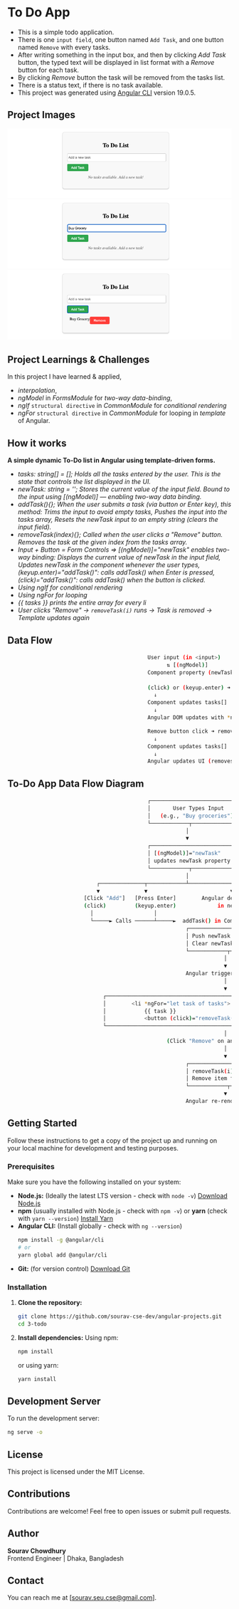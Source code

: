 # To Do App

- This is a simple todo application.
- There is one `input field`, one button named `Add Task`, and one button named `Remove` with every tasks.
- After writing something in the input box, and then by clicking _Add Task_ button, the typed text will be displayed in list format with a _Remove_ button for each task.
- By clicking _Remove_ button the task will be removed from the tasks list.
- There is a status text, if there is no task available.
- This project was generated using [Angular CLI](https://github.com/angular/angular-cli) version 19.0.5.

## Project Images

![Project Image 1](./assets/project-image-initial.png)
![Project Image 2](./assets/project-image-add-task.png)
![Project Image 3](./assets/project-image-task-added.png)

## Project Learnings & Challenges

In this project I have learned & applied,

- _interpolation_,
- _ngModel_ in _FormsModule_ for _two-way data-binding_,
- _ngIf_ `structural directive` in _CommonModule_ for _conditional rendering_
- _ngFor_ `structural directive` in _CommonModule_ for looping in _template_
  of Angular.

## How it works

**A simple dynamic To-Do list in Angular using template-driven forms.**

- _tasks: string[] = []; Holds all the tasks entered by the user. This is the state that controls the list displayed in the UI._
- _newTask: string = ''; Stores the current value of the input field. Bound to the input using [(ngModel)] — enabling two-way data binding._
- _addTask(){}; When the user submits a task (via button or Enter key), this method: Trims the input to avoid empty tasks, Pushes the input into the tasks array, Resets the newTask input to an empty string (clears the input field)._
- _removeTask(index){}; Called when the user clicks a "Remove" button. Removes the task at the given index from the tasks array._
- _Input + Button = Form Controls => [(ngModel)]="newTask" enables two-way binding: Displays the current value of newTask in the input field, Updates newTask in the component whenever the user types, (keyup.enter)="addTask()": calls addTask() when Enter is pressed, (click)="addTask()": calls addTask() when the button is clicked._
- _Using ngIf for conditional rendering_
- _Using ngFor for looping_
- _{{ tasks }} prints the entire array for every li_
- _User clicks "Remove" → `removeTask(i)` runs → Task is removed → Template updates again_

## Data Flow

```bash
                                            User input (in <input>)
                                                  ⇅ [(ngModel)]
                                            Component property (newTask)

                                            (click) or (keyup.enter) ➜ addTask()
                                              ↓
                                            Component updates tasks[]
                                              ↓
                                            Angular DOM updates with *ngFor
```

```bash
                                            Remove button click ➜ removeTask(index)
                                              ↓
                                            Component updates tasks[]
                                              ↓
                                            Angular updates UI (removes <li>)
```

## To-Do App Data Flow Diagram

```bash
                                            ┌─────────────────────────────┐
                                            │       User Types Input      │
                                            │   (e.g., "Buy groceries")   │
                                            └────────────┬────────────────┘
                                                        │
                                                        ▼
                                            ┌─────────────────────────────┐
                                            │ [(ngModel)]="newTask"       │◄─── Two-way binding
                                            │ updates newTask property    │
                                            └────────────┬────────────────┘
                                                        │
                            ┌──────────────┬────────────┴─────────────┬──────────────┐
                            ▼              ▼                          ▼              ▼
                        [Click "Add"]   [Press Enter]        Angular detects changes  (Template updates)
                        (click)         (keyup.enter)             in newTask
                          │                   │                          │
                          └─────► Calls ──────┴─────►  addTask() in Component
                                                        ┌─────────────────────────────┐
                                                        │ Push newTask into tasks[]   │
                                                        │ Clear newTask = ''          │
                                                        └────────────┬────────────────┘
                                                                    │
                                                                    ▼
                                                        Angular triggers DOM update
                                                                    │
                                                                    ▼
                              ┌────────────────────────────────────────────────────────────┐
                              │        <li *ngFor="let task of tasks">                     │
                              │            {{ task }}                                      │
                              │            <button (click)="removeTask(i)">Remove</button> │
                              └────────────────────────────────────────────────────────────┘
                                                                    │
                                                  (Click "Remove" on any task)
                                                                    │
                                                                    ▼
                                                        ┌─────────────────────────────┐
                                                        │ removeTask(i):              │
                                                        │ Remove item from tasks[]    │
                                                        └────────────┬────────────────┘
                                                                    ▼
                                                        Angular re-renders the list

```

## Getting Started

Follow these instructions to get a copy of the project up and running on your local machine for development and testing purposes.

### Prerequisites

Make sure you have the following installed on your system:

- **Node.js:** (Ideally the latest LTS version - check with `node -v`) [Download Node.js](https://nodejs.org/)
- **npm** (usually installed with Node.js - check with `npm -v`) or **yarn** (check with `yarn --version`) [Install Yarn](https://yarnpkg.com/getting-started)
- **Angular CLI:** (Install globally - check with `ng --version`)
  ```bash
  npm install -g @angular/cli
  # or
  yarn global add @angular/cli
  ```
- **Git:** (for version control) [Download Git](https://git-scm.com/)

### Installation

1.  **Clone the repository:**

    ```bash
    git clone https://github.com/sourav-cse-dev/angular-projects.git
    cd 3-todo
    ```

2.  **Install dependencies:**
    Using npm:
    ```bash
    npm install
    ```
    or using yarn:
    ```bash
    yarn install
    ```

## Development Server

To run the development server:

```bash
ng serve -o
```

## License

This project is licensed under the MIT License.

## Contributions

Contributions are welcome! Feel free to open issues or submit pull requests.

## Author

**Sourav Chowdhury**  
Frontend Engineer | Dhaka, Bangladesh

## Contact

You can reach me at [sourav.seu.cse@gmail.com].
